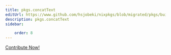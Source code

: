 ```yaml
---
title: pkgs.concatText
editUrl: https://www.github.com/hsjobeki/nixpkgs/blob/migrated/pkgs/build-support/trivial-builders/default.nix#L463C16
description: pkgs.concatText
sidebar:

    order: 8
---
```


<a href="https://www.github.com/hsjobeki/nixpkgs/blob/migrated/pkgs/build-support/trivial-builders/default.nix#L463C16">Contribute Now!</a>



